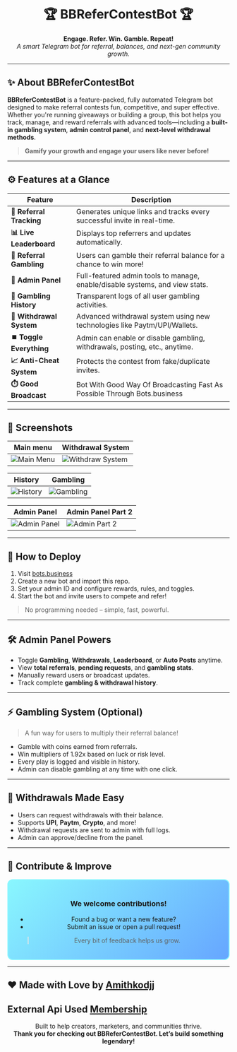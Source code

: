 <div align="center">

# 🏆 **BBReferContestBot** 🏆  
**Engage. Refer. Win. Gamble. Repeat!**  
_A smart Telegram bot for referral, balances, and next-gen community growth._

</div>

---

## ✨ **About BBReferContestBot**

**BBReferContestBot** is a feature-packed, fully automated Telegram bot designed to make referral contests fun, competitive, and super effective. Whether you're running giveaways or building a group, this bot helps you track, manage, and reward referrals with advanced tools—including a **built-in gambling system**, **admin control panel**, and **next-level withdrawal methods**.

> **Gamify your growth and engage your users like never before!**

---

## ⚙️ **Features at a Glance**

| **Feature**                  | **Description**                                                                 |
|------------------------------|---------------------------------------------------------------------------------|
| **🔗 Referral Tracking**      | Generates unique links and tracks every successful invite in real-time.        |
| **📊 Live Leaderboard**       | Displays top referrers and updates automatically.                              |
| **🎰 Referral Gambling**      | Users can gamble their referral balance for a chance to win more!              |
| **🧠 Admin Panel**            | Full-featured admin tools to manage, enable/disable systems, and view stats.   |
| **🧾 Gambling History**       | Transparent logs of all user gambling activities.                              |
| **🏦 Withdrawal System**      | Advanced withdrawal system using new technologies like Paytm/UPI/Wallets.      |
| **⏹️ Toggle Everything**      | Admin can enable or disable gambling, withdrawals, posting, etc., anytime.     |
| **📈 Anti-Cheat System**      | Protects the contest from fake/duplicate invites.                              |
| **⏱️ Good Broadcast**         | Bot With Good Way Of Broadcasting Fast As Possible Through Bots.business       |

---

## 📸 **Screenshots**

<div align="center">

| **Main menu** | **Withdrawal System** |
|----------------|-----------------------------|
| ![Main Menu](https://i.ibb.co/ZRs679zG/Screenshot-20250411-162127-cropped.png) | ![Withdraw System](https://i.ibb.co/nqL1Kx0C/Screenshot-20250411-162331-cropped.png) |

| **History** | **Gambling** |
|-----------------|--------------------|
| ![History](https://i.ibb.co/RkKfh2mh/Screenshot-20250411-163018-cropped.png) | ![Gambling](https://i.ibb.co/rKwNQp5j/Screenshot-20250411-162747-cropped.png) |

| **Admin Panel** | **Admin Panel Part 2** |
|------------------|------------------------|
| ![Admin Panel](https://i.ibb.co/S70FGGG2/Screenshot-20250411-162145-cropped.png) | ![Admin Part 2](https://i.ibb.co/nqhpYcYH/Screenshot-20250411-162206-cropped.png) |

</div>

---

## 🚀 **How to Deploy**

1. Visit [bots.business](https://bots.business)
2. Create a new bot and import this repo.
3. Set your admin ID and configure rewards, rules, and toggles.
4. Start the bot and invite users to compete and refer!

> No programming needed – simple, fast, powerful.

---

## 🛠️ **Admin Panel Powers**

- Toggle **Gambling**, **Withdrawals**, **Leaderboard**, or **Auto Posts** anytime.
- View **total referrals**, **pending requests**, and **gambling stats**.
- Manually reward users or broadcast updates.
- Track complete **gambling & withdrawal history**.

---

## ⚡ **Gambling System (Optional)**

> A fun way for users to multiply their referral balance!

- Gamble with coins earned from referrals.
- Win multipliers of 1.92x based on luck or risk level.
- Every play is logged and visible in history.
- Admin can disable gambling at any time with one click.

---

## 💸 **Withdrawals Made Easy**

- Users can request withdrawals with their balance.
- Supports **UPI**, **Paytm**, **Crypto**, and more!
- Withdrawal requests are sent to admin with full logs.
- Admin can approve/decline from the panel.

---

## 🤝 **Contribute & Improve**

<div align="center" style="border: 2px solid #89f7fe; padding: 20px; border-radius: 12px; background: linear-gradient(135deg, #89f7fe 0%, #66a6ff 100%);">

### We welcome contributions!
- Found a bug or want a new feature?
- Submit an issue or open a pull request!

> Every bit of feedback helps us grow.

</div>

---

## ❤️ **Made with Love by [Amithkodjj](https://github.com/Amithkodjj)**
## External Api Used [Membership](https://justpaste.it/j8e62)
<div align="center">

Built to help creators, marketers, and communities thrive.  
**Thank you for checking out BBReferContestBot. Let’s build something legendary!**

</div>
